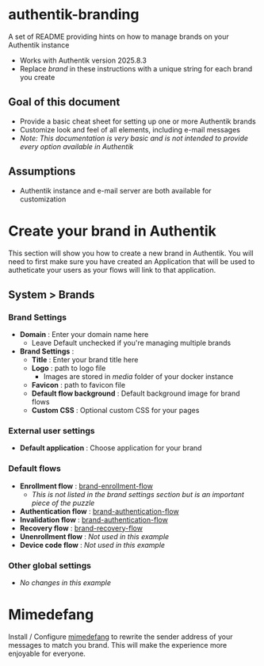 # authentik-branding
A set of README providing hints on how to manage brands on your Authentik instance

- Works with Authentik version 2025.8.3
- Replace _brand_ in these instructions with a unique string for each brand you create

## Goal of this document
* Provide a basic cheat sheet for setting up one or more Authentik brands
* Customize look and feel of all elements, including e-mail messages
* _Note: This documentation is very basic and is not intended to provide every option available in Authentik_

## Assumptions
* Authentik instance and e-mail server are both available for customization

# Create your brand in Authentik
This section will show you how to create a new brand in Authentik.  You will need to first make sure you have created an Application that will be used to autheticate your users as your flows will link to that application.

## System > Brands

### Brand Settings
* **Domain** : Enter your domain name here
  * Leave Default unchecked if you're managing multiple brands
* **Brand Settings** : 
  * **Title** : Enter your brand title here
  * **Logo** : path to logo file
    * Images are stored in _media_ folder of your docker instance
  * **Favicon** : path to favicon file
  * **Default flow background** : Default background image for brand flows
  * **Custom CSS** : Optional custom CSS for your pages

### External user settings
* **Default application** : Choose application for your brand

### Default flows
* **Enrollment flow** : [brand-enrollment-flow](flows/Enrollment.md)
  * _This is not listed in the brand settings section but is an important piece of the puzzle_
* **Authentication flow** : [brand-authentication-flow](flows/Authentication.md)
* **Invalidation flow** : [brand-authentication-flow](flows/Invalidation.md)
* **Recovery flow** : [brand-recovery-flow](flows/Recovery.md)
* **Unenrollment flow** : _Not used in this example_
* **Device code flow** : _Not used in this example_

### Other global settings
* _No changes in this example_

# Mimedefang
Install / Configure [mimedefang](Mimedefang.md) to rewrite the sender address of your messages to match you brand.  This will make the experience more enjoyable for everyone.
